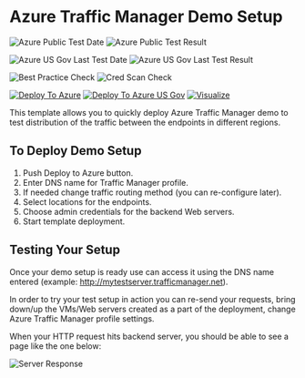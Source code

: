 # Azure Traffic Manager Demo Setup

![Azure Public Test Date](https://azurequickstartsservice.blob.core.windows.net/badges/traffic-manager-demo-setup/PublicLastTestDate.svg)
![Azure Public Test Result](https://azurequickstartsservice.blob.core.windows.net/badges/traffic-manager-demo-setup/PublicDeployment.svg)

![Azure US Gov Last Test Date](https://azurequickstartsservice.blob.core.windows.net/badges/traffic-manager-demo-setup/FairfaxLastTestDate.svg)
![Azure US Gov Last Test Result](https://azurequickstartsservice.blob.core.windows.net/badges/traffic-manager-demo-setup/FairfaxDeployment.svg)

![Best Practice Check](https://azurequickstartsservice.blob.core.windows.net/badges/traffic-manager-demo-setup/BestPracticeResult.svg)
![Cred Scan Check](https://azurequickstartsservice.blob.core.windows.net/badges/traffic-manager-demo-setup/CredScanResult.svg)

[![Deploy To Azure](https://raw.githubusercontent.com/fathym-it/azure-quickstart-templates/master/1-CONTRIBUTION-GUIDE/images/deploytoazure.svg?sanitize=true)](https://portal.azure.com/#create/Microsoft.Template/uri/https%3A%2F%2Fraw.githubusercontent.com%2Ffathym-it%2Fazure-quickstart-templates%2Fmaster%2Ftraffic-manager-demo-setup%2Fazuredeploy.json)
[![Deploy To Azure US Gov](https://raw.githubusercontent.com/fathym-it/azure-quickstart-templates/master/1-CONTRIBUTION-GUIDE/images/deploytoazuregov.svg?sanitize=true)](https://portal.azure.us/#create/Microsoft.Template/uri/https%3A%2F%2Fraw.githubusercontent.com%2Ffathym-it%2Fazure-quickstart-templates%2Fmaster%2Ftraffic-manager-demo-setup%2Fazuredeploy.json)
[![Visualize](https://raw.githubusercontent.com/fathym-it/azure-quickstart-templates/master/1-CONTRIBUTION-GUIDE/images/visualizebutton.svg?sanitize=true)](http://armviz.io/#/?load=https%3A%2F%2Fraw.githubusercontent.com%2Ffathym-it%2Fazure-quickstart-templates%2Fmaster%2Ftraffic-manager-demo-setup%2Fazuredeploy.json)

This template allows you to quickly deploy Azure Traffic Manager demo to test distribution of the traffic between the endpoints in different regions.

## To Deploy Demo Setup

1. Push Deploy to Azure button.
2. Enter DNS name for Traffic Manager profile.
3. If needed change traffic routing method (you can re-configure later).
4. Select locations for the endpoints.
5. Choose admin credentials for the backend Web servers.
6. Start template deployment.

## Testing Your Setup

Once your demo setup is ready use can access it using the DNS name entered (example: http://mytestserver.trafficmanager.net).

In order to try your test setup in action you can re-send your requests, bring down/up the VMs/Web servers created as a part of the deployment, change Azure Traffic Manager profile settings.

When your HTTP request hits backend server, you should be able to see a page like the one below:

![Server Response](images/serverhit.png "Backend server response")

